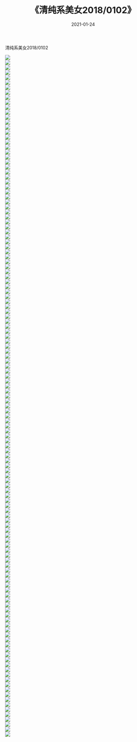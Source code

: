 ﻿---
layout: post
title:  《清纯系美女2018/0102》
date:   2021-01-24
img: http://img.660000.xyz/Sharelink/清纯系美女/2018/0102/000.jpg
categories: [美女, 清纯, 唯美]
---

清纯系美女2018/0102

 ![](http://img.660000.xyz/Sharelink/清纯系美女/2018/0102/001.jpg) <br>![](http://img.660000.xyz/Sharelink/清纯系美女/2018/0102/002.jpg) <br>![](http://img.660000.xyz/Sharelink/清纯系美女/2018/0102/003.jpg) <br>![](http://img.660000.xyz/Sharelink/清纯系美女/2018/0102/004.jpg) <br>![](http://img.660000.xyz/Sharelink/清纯系美女/2018/0102/005.jpg) <br>![](http://img.660000.xyz/Sharelink/清纯系美女/2018/0102/006.jpg) <br>![](http://img.660000.xyz/Sharelink/清纯系美女/2018/0102/007.jpg) <br>![](http://img.660000.xyz/Sharelink/清纯系美女/2018/0102/008.jpg) <br>![](http://img.660000.xyz/Sharelink/清纯系美女/2018/0102/009.jpg) <br>![](http://img.660000.xyz/Sharelink/清纯系美女/2018/0102/010.jpg) <br>![](http://img.660000.xyz/Sharelink/清纯系美女/2018/0102/011.jpg) <br>![](http://img.660000.xyz/Sharelink/清纯系美女/2018/0102/012.jpg) <br>![](http://img.660000.xyz/Sharelink/清纯系美女/2018/0102/013.jpg) <br>![](http://img.660000.xyz/Sharelink/清纯系美女/2018/0102/014.jpg) <br>![](http://img.660000.xyz/Sharelink/清纯系美女/2018/0102/015.jpg) <br>![](http://img.660000.xyz/Sharelink/清纯系美女/2018/0102/016.jpg) <br>![](http://img.660000.xyz/Sharelink/清纯系美女/2018/0102/017.jpg) <br>![](http://img.660000.xyz/Sharelink/清纯系美女/2018/0102/018.jpg) <br>![](http://img.660000.xyz/Sharelink/清纯系美女/2018/0102/019.jpg) <br>![](http://img.660000.xyz/Sharelink/清纯系美女/2018/0102/020.jpg) <br>![](http://img.660000.xyz/Sharelink/清纯系美女/2018/0102/021.jpg) <br>![](http://img.660000.xyz/Sharelink/清纯系美女/2018/0102/022.jpg) <br>![](http://img.660000.xyz/Sharelink/清纯系美女/2018/0102/023.jpg) <br>![](http://img.660000.xyz/Sharelink/清纯系美女/2018/0102/024.jpg) <br>![](http://img.660000.xyz/Sharelink/清纯系美女/2018/0102/025.jpg) <br>![](http://img.660000.xyz/Sharelink/清纯系美女/2018/0102/026.jpg) <br>![](http://img.660000.xyz/Sharelink/清纯系美女/2018/0102/027.jpg) <br>![](http://img.660000.xyz/Sharelink/清纯系美女/2018/0102/028.jpg) <br>![](http://img.660000.xyz/Sharelink/清纯系美女/2018/0102/029.jpg) <br>![](http://img.660000.xyz/Sharelink/清纯系美女/2018/0102/030.jpg) <br>![](http://img.660000.xyz/Sharelink/清纯系美女/2018/0102/031.jpg) <br>![](http://img.660000.xyz/Sharelink/清纯系美女/2018/0102/032.jpg) <br>![](http://img.660000.xyz/Sharelink/清纯系美女/2018/0102/033.jpg) <br>![](http://img.660000.xyz/Sharelink/清纯系美女/2018/0102/034.jpg) <br>![](http://img.660000.xyz/Sharelink/清纯系美女/2018/0102/035.jpg) <br>![](http://img.660000.xyz/Sharelink/清纯系美女/2018/0102/036.jpg) <br>![](http://img.660000.xyz/Sharelink/清纯系美女/2018/0102/037.jpg) <br>![](http://img.660000.xyz/Sharelink/清纯系美女/2018/0102/038.jpg) <br>![](http://img.660000.xyz/Sharelink/清纯系美女/2018/0102/039.jpg) <br>![](http://img.660000.xyz/Sharelink/清纯系美女/2018/0102/040.jpg) <br>![](http://img.660000.xyz/Sharelink/清纯系美女/2018/0102/041.jpg) <br>![](http://img.660000.xyz/Sharelink/清纯系美女/2018/0102/042.jpg) <br>![](http://img.660000.xyz/Sharelink/清纯系美女/2018/0102/043.jpg) <br>![](http://img.660000.xyz/Sharelink/清纯系美女/2018/0102/044.jpg) <br>![](http://img.660000.xyz/Sharelink/清纯系美女/2018/0102/045.jpg) <br>![](http://img.660000.xyz/Sharelink/清纯系美女/2018/0102/046.jpg) <br>![](http://img.660000.xyz/Sharelink/清纯系美女/2018/0102/047.jpg) <br>![](http://img.660000.xyz/Sharelink/清纯系美女/2018/0102/048.jpg) <br>![](http://img.660000.xyz/Sharelink/清纯系美女/2018/0102/049.jpg) <br>![](http://img.660000.xyz/Sharelink/清纯系美女/2018/0102/050.jpg) <br>![](http://img.660000.xyz/Sharelink/清纯系美女/2018/0102/051.jpg) <br>![](http://img.660000.xyz/Sharelink/清纯系美女/2018/0102/052.jpg) <br>![](http://img.660000.xyz/Sharelink/清纯系美女/2018/0102/053.jpg) <br>![](http://img.660000.xyz/Sharelink/清纯系美女/2018/0102/054.jpg) <br>![](http://img.660000.xyz/Sharelink/清纯系美女/2018/0102/055.jpg) <br>![](http://img.660000.xyz/Sharelink/清纯系美女/2018/0102/056.jpg) <br>![](http://img.660000.xyz/Sharelink/清纯系美女/2018/0102/057.jpg) <br>![](http://img.660000.xyz/Sharelink/清纯系美女/2018/0102/058.jpg) <br>![](http://img.660000.xyz/Sharelink/清纯系美女/2018/0102/059.jpg) <br>![](http://img.660000.xyz/Sharelink/清纯系美女/2018/0102/060.jpg) <br>![](http://img.660000.xyz/Sharelink/清纯系美女/2018/0102/061.jpg) <br>![](http://img.660000.xyz/Sharelink/清纯系美女/2018/0102/062.jpg) <br>![](http://img.660000.xyz/Sharelink/清纯系美女/2018/0102/063.jpg) <br>![](http://img.660000.xyz/Sharelink/清纯系美女/2018/0102/064.jpg) <br>![](http://img.660000.xyz/Sharelink/清纯系美女/2018/0102/065.jpg) <br>![](http://img.660000.xyz/Sharelink/清纯系美女/2018/0102/066.jpg) <br>![](http://img.660000.xyz/Sharelink/清纯系美女/2018/0102/067.jpg) <br>![](http://img.660000.xyz/Sharelink/清纯系美女/2018/0102/068.jpg) <br>![](http://img.660000.xyz/Sharelink/清纯系美女/2018/0102/069.jpg) <br>![](http://img.660000.xyz/Sharelink/清纯系美女/2018/0102/070.jpg) <br>![](http://img.660000.xyz/Sharelink/清纯系美女/2018/0102/071.jpg) <br>![](http://img.660000.xyz/Sharelink/清纯系美女/2018/0102/072.jpg) <br>![](http://img.660000.xyz/Sharelink/清纯系美女/2018/0102/073.jpg) <br>![](http://img.660000.xyz/Sharelink/清纯系美女/2018/0102/074.jpg) <br>![](http://img.660000.xyz/Sharelink/清纯系美女/2018/0102/075.jpg) <br>![](http://img.660000.xyz/Sharelink/清纯系美女/2018/0102/076.jpg) <br>![](http://img.660000.xyz/Sharelink/清纯系美女/2018/0102/077.jpg) <br>![](http://img.660000.xyz/Sharelink/清纯系美女/2018/0102/078.jpg) <br>![](http://img.660000.xyz/Sharelink/清纯系美女/2018/0102/079.jpg) <br>![](http://img.660000.xyz/Sharelink/清纯系美女/2018/0102/080.jpg) <br>![](http://img.660000.xyz/Sharelink/清纯系美女/2018/0102/081.jpg) <br>![](http://img.660000.xyz/Sharelink/清纯系美女/2018/0102/082.jpg) <br>![](http://img.660000.xyz/Sharelink/清纯系美女/2018/0102/083.jpg) <br>![](http://img.660000.xyz/Sharelink/清纯系美女/2018/0102/084.jpg) <br>![](http://img.660000.xyz/Sharelink/清纯系美女/2018/0102/085.jpg) <br>![](http://img.660000.xyz/Sharelink/清纯系美女/2018/0102/086.jpg) <br>![](http://img.660000.xyz/Sharelink/清纯系美女/2018/0102/087.jpg) <br>![](http://img.660000.xyz/Sharelink/清纯系美女/2018/0102/088.jpg) <br>![](http://img.660000.xyz/Sharelink/清纯系美女/2018/0102/089.jpg) <br>![](http://img.660000.xyz/Sharelink/清纯系美女/2018/0102/090.jpg) <br>![](http://img.660000.xyz/Sharelink/清纯系美女/2018/0102/091.jpg) <br>![](http://img.660000.xyz/Sharelink/清纯系美女/2018/0102/092.jpg) <br>![](http://img.660000.xyz/Sharelink/清纯系美女/2018/0102/093.jpg) <br>![](http://img.660000.xyz/Sharelink/清纯系美女/2018/0102/094.jpg) <br>![](http://img.660000.xyz/Sharelink/清纯系美女/2018/0102/095.jpg) <br>![](http://img.660000.xyz/Sharelink/清纯系美女/2018/0102/096.jpg) <br>![](http://img.660000.xyz/Sharelink/清纯系美女/2018/0102/097.jpg) <br>![](http://img.660000.xyz/Sharelink/清纯系美女/2018/0102/098.jpg) <br>![](http://img.660000.xyz/Sharelink/清纯系美女/2018/0102/099.jpg) <br>![](http://img.660000.xyz/Sharelink/清纯系美女/2018/0102/100.jpg) <br>![](http://img.660000.xyz/Sharelink/清纯系美女/2018/0102/101.jpg) <br>![](http://img.660000.xyz/Sharelink/清纯系美女/2018/0102/102.jpg) <br>![](http://img.660000.xyz/Sharelink/清纯系美女/2018/0102/103.jpg) <br>![](http://img.660000.xyz/Sharelink/清纯系美女/2018/0102/104.jpg) <br>![](http://img.660000.xyz/Sharelink/清纯系美女/2018/0102/105.jpg) <br>![](http://img.660000.xyz/Sharelink/清纯系美女/2018/0102/106.jpg) <br>![](http://img.660000.xyz/Sharelink/清纯系美女/2018/0102/107.jpg) <br>![](http://img.660000.xyz/Sharelink/清纯系美女/2018/0102/108.jpg) <br>![](http://img.660000.xyz/Sharelink/清纯系美女/2018/0102/109.jpg) <br>![](http://img.660000.xyz/Sharelink/清纯系美女/2018/0102/110.jpg) <br>![](http://img.660000.xyz/Sharelink/清纯系美女/2018/0102/111.jpg) <br>![](http://img.660000.xyz/Sharelink/清纯系美女/2018/0102/112.jpg) <br>![](http://img.660000.xyz/Sharelink/清纯系美女/2018/0102/113.jpg) <br>![](http://img.660000.xyz/Sharelink/清纯系美女/2018/0102/114.jpg) <br>![](http://img.660000.xyz/Sharelink/清纯系美女/2018/0102/115.jpg) <br>![](http://img.660000.xyz/Sharelink/清纯系美女/2018/0102/116.jpg) <br>![](http://img.660000.xyz/Sharelink/清纯系美女/2018/0102/117.jpg) <br>![](http://img.660000.xyz/Sharelink/清纯系美女/2018/0102/118.jpg) <br>![](http://img.660000.xyz/Sharelink/清纯系美女/2018/0102/119.jpg) <br>![](http://img.660000.xyz/Sharelink/清纯系美女/2018/0102/120.jpg) <br>![](http://img.660000.xyz/Sharelink/清纯系美女/2018/0102/121.jpg) <br>![](http://img.660000.xyz/Sharelink/清纯系美女/2018/0102/122.jpg) <br>![](http://img.660000.xyz/Sharelink/清纯系美女/2018/0102/123.jpg) <br>![](http://img.660000.xyz/Sharelink/清纯系美女/2018/0102/124.jpg) <br>![](http://img.660000.xyz/Sharelink/清纯系美女/2018/0102/125.jpg) <br>![](http://img.660000.xyz/Sharelink/清纯系美女/2018/0102/126.jpg) <br>![](http://img.660000.xyz/Sharelink/清纯系美女/2018/0102/127.jpg) <br>![](http://img.660000.xyz/Sharelink/清纯系美女/2018/0102/128.jpg) <br>![](http://img.660000.xyz/Sharelink/清纯系美女/2018/0102/129.jpg) <br>![](http://img.660000.xyz/Sharelink/清纯系美女/2018/0102/130.jpg) <br>![](http://img.660000.xyz/Sharelink/清纯系美女/2018/0102/131.jpg) <br>![](http://img.660000.xyz/Sharelink/清纯系美女/2018/0102/132.jpg) <br>![](http://img.660000.xyz/Sharelink/清纯系美女/2018/0102/133.jpg) <br>![](http://img.660000.xyz/Sharelink/清纯系美女/2018/0102/134.jpg) <br>![](http://img.660000.xyz/Sharelink/清纯系美女/2018/0102/135.jpg) <br>![](http://img.660000.xyz/Sharelink/清纯系美女/2018/0102/136.jpg) <br>![](http://img.660000.xyz/Sharelink/清纯系美女/2018/0102/137.jpg) <br>